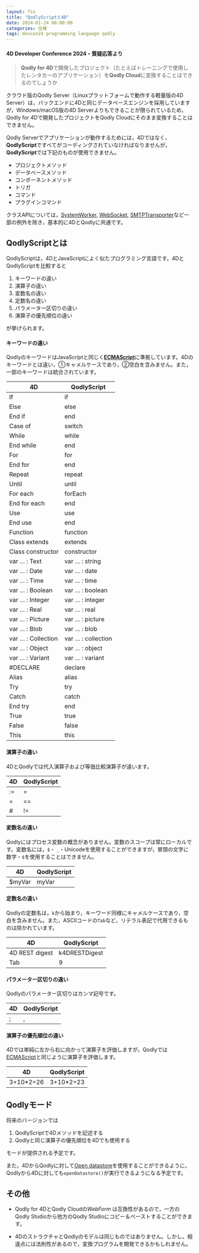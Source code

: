 ```yaml
---
layout: fix
title: "QodlyScriptと4D"
date: 2024-01-24 08:00:00
categories: 仕様
tags: devcon24 programming language qodly
---
```


#### 4D Developer Conference 2024・質疑応答より

> **Qodly for 4D**で開発したプロジェクト（たとえばトレーニングで使用したレンタカーのアプリケーション）を**Qodly Cloud**に変換することはできるのでしょうか

クラウド版のQodly Server（Linuxプラットフォームで動作する軽量版の4D Server）は，バックエンドに4Dと同じデータベースエンジンを採用していますが，Windows/macOS版の4D Serverよりもできることが限られているため，Qodly for 4Dで開発したプロジェクトをQodly Cloudにそのまま変換することはできません。

Qodly Serverでアプリケーションが動作するためには，4Dではなく，**QodlyScript**ですべてがコーディングされていなければなりませんが，**QodlyScript**では下記のものが使用できません。

* プロジェクトメソッド
* データベースメソッド
* コンポーネントメソッド
* トリガ
* コマンド
* プラグインコマンド

クラスAPIについては，[SystemWorker](https://developer.4d.com/docs/ja/API/SystemWorkerClass/), [WebSocket](https://developer.4d.com/docs/ja/API/WebSocketClass), [SMTPTransporter](https://developer.4d.com/docs/ja/API/SMTPTransporterClass)など一部の例外を除き，基本的に4DとQodlyに共通です。

## QodlyScriptとは

QodlyScriptは，4DとJavaScriptによく似たプログラミング言語です。4DとQodlyScriptを比較すると

1. キーワードの違い
1. 演算子の違い
1. 変数名の違い
1. 定数名の違い
1. パラメーター区切りの違い
1. 演算子の優先順位の違い

が挙げられます。

#### キーワードの違い

QodlyのキーワードはJavaScriptと同じく[**ECMAScript**](https://262.ecma-international.org/5.1/#sec-7.6)に準拠しています。4Dのキーワードとは違い，①キャメルケースであり，②空白を含みません。また，一部のキーワードは統合されています。

|4D|QodlyScript|
|-|-|
|If|if|
|Else|else|
|End if|end|
|Case of|switch|
|While|while|
|End while|end|
|For|for|
|End for|end|
|Repeat|repeat|
|Until|until|
|For each|forEach|
|End for each|end|
|Use|use|
|End use|end|
|Function|function|
|Class extends|extends|
|Class constructor|constructor|
|var … : Text|var … : string|
|var … : Date|var … : date|
|var … : Time|var … : time|
|var … : Boolean|var … : boolean|
|var … : Integer|var … : integer|
|var … : Real|var … : real|
|var … : Picture|var … : picture|
|var … : Blob|var … : blob|
|var … : Collection|var … : collection|
|var … : Object|var … : object|
|var … : Variant|var … : variant|
|#DECLARE|declare|
|Alias|alias|
|Try|try|
|Catch|catch|
|End try|end|
|True|true|
|False|false|
|This|this|

#### 演算子の違い

4DとQodlyでは代入演算子および等価比較演算子が違います。

|4D|QodlyScript|
|-|-|
|\:=|=|
|=|==|
|#|!=|

#### 変数名の違い

Qodlyにはプロセス変数の概念がありません。変数のスコープは常にローカルです。変数名には，`$`・ `_`・Unicodeを使用することができますが，冒頭の文字に数字・`$`を使用することはできません。

|4D|QodlyScript|
|-|-|
|$myVar|myVar|

#### 定数名の違い

Qodlyの定数名は，`k`から始まり，キーワード同様にキャメルケースであり，空白を含みません。また，ASCIIコードの`Tab`など，リテラル表記で代用できるものは除かれています。

|4D|QodlyScript|
|-|-|
|4D REST digest|k4DRESTDigest|
|Tab|9|

#### パラメーター区切りの違い

Qodlyのパラメーター区切りはカンマ記号です。

|4D|QodlyScript|
|-|-|
|;|,|

#### 演算子の優先順位の違い

4Dでは単純に左から右に向かって演算子を評価しますが，Qodlyでは[ECMAScript](https://developer.mozilla.org/ja/docs/Web/JavaScript/Reference/Operators/Operator_precedence)と同じように演算子を評価します。

|4D|QodlyScript|
|-|-|
|3+10*2=26|3+10*2=23|

## Qodlyモード

将来のバージョンでは

1. QodlyScriptで4Dメソッドを記述する
1. Qodlyと同じ演算子の優先順位を4Dでも使用する

モードが提供される予定です。

また，4DからQodlyに対して[Open datastore](https://developer.4d.com/docs/ja/API/DataStoreClass/#open-datastore)を使用することができるように，Qodlyから4Dに対しても`openDatastore()`が実行できるようになる予定です。

## その他

* Qodly for 4DとQodly Cloudの*WebForm* は互換性があるので，一方のQodly Studioから他方のQodly Studioにコピー＆ペーストすることができます。

* 4DのストラクチャとQodlyのモデルは同じものではありません。しかし，相違点には法則性があるので，変換プログラムを開発できるかもしれません。